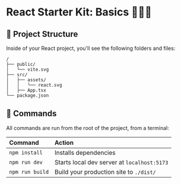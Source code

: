 # React Starter Kit: Basics 👨🏻‍💻

## 🚀 Project Structure

Inside of your React project, you'll see the following folders and files:

```text
/
├── public/
│   └── vite.svg
├── src/
│   ├── assets/
│   │   └── react.svg
│   ├── App.tsx
└── package.json
```

## 🧞 Commands

All commands are run from the root of the project, from a terminal:

| Command                   | Action                                           |
| :------------------------ | :----------------------------------------------- |
| `npm install`             | Installs dependencies                            |
| `npm run dev`             | Starts local dev server at `localhost:5173`      |
| `npm run build`           | Build your production site to `./dist/`          |
